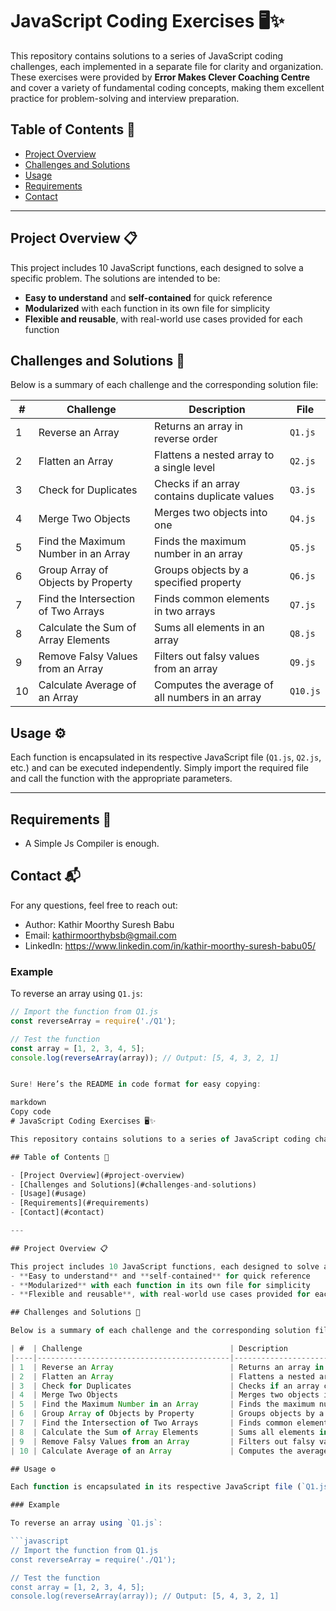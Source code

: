 # JavaScript Coding Exercises 🖥️✨

This repository contains solutions to a series of JavaScript coding challenges, each implemented in a separate file for clarity and organization. These exercises were provided by **Error Makes Clever Coaching Centre** and cover a variety of fundamental coding concepts, making them excellent practice for problem-solving and interview preparation.

## Table of Contents 📑

- [Project Overview](#project-overview)
- [Challenges and Solutions](#challenges-and-solutions)
- [Usage](#usage)
- [Requirements](#requirements)
- [Contact](#contact)

---

## Project Overview 📋

This project includes 10 JavaScript functions, each designed to solve a specific problem. The solutions are intended to be:
- **Easy to understand** and **self-contained** for quick reference
- **Modularized** with each function in its own file for simplicity
- **Flexible and reusable**, with real-world use cases provided for each function

## Challenges and Solutions 🚀

Below is a summary of each challenge and the corresponding solution file:

| #  | Challenge                                 | Description                                               | File    |
|----|-------------------------------------------|-----------------------------------------------------------|---------|
| 1  | Reverse an Array                          | Returns an array in reverse order                         | `Q1.js` |
| 2  | Flatten an Array                          | Flattens a nested array to a single level                 | `Q2.js` |
| 3  | Check for Duplicates                      | Checks if an array contains duplicate values              | `Q3.js` |
| 4  | Merge Two Objects                         | Merges two objects into one                               | `Q4.js` |
| 5  | Find the Maximum Number in an Array       | Finds the maximum number in an array                      | `Q5.js` |
| 6  | Group Array of Objects by Property        | Groups objects by a specified property                    | `Q6.js` |
| 7  | Find the Intersection of Two Arrays       | Finds common elements in two arrays                       | `Q7.js` |
| 8  | Calculate the Sum of Array Elements       | Sums all elements in an array                             | `Q8.js` |
| 9  | Remove Falsy Values from an Array         | Filters out falsy values from an array                    | `Q9.js` |
| 10 | Calculate Average of an Array             | Computes the average of all numbers in an array           | `Q10.js` |

## Usage ⚙️

Each function is encapsulated in its respective JavaScript file (`Q1.js`, `Q2.js`, etc.) and can be executed independently. Simply import the required file and call the function with the appropriate parameters.

---

## Requirements 📌

- A Simple Js Compiler is enough.

## Contact 📬
For any questions, feel free to reach out:

- Author: Kathir Moorthy Suresh Babu
- Email: kathirmoorthybsb@gmail.com
- LinkedIn: https://www.linkedin.com/in/kathir-moorthy-suresh-babu05/

### Example

To reverse an array using `Q1.js`:

```javascript
// Import the function from Q1.js
const reverseArray = require('./Q1');

// Test the function
const array = [1, 2, 3, 4, 5];
console.log(reverseArray(array)); // Output: [5, 4, 3, 2, 1]


Sure! Here’s the README in code format for easy copying:

markdown
Copy code
# JavaScript Coding Exercises 🖥️✨

This repository contains solutions to a series of JavaScript coding challenges, each implemented in a separate file for clarity and organization. These exercises were provided by **Error Makes Clever Coaching Centre** and cover a variety of fundamental coding concepts, making them excellent practice for problem-solving and interview preparation.

## Table of Contents 📑

- [Project Overview](#project-overview)
- [Challenges and Solutions](#challenges-and-solutions)
- [Usage](#usage)
- [Requirements](#requirements)
- [Contact](#contact)

---

## Project Overview 📋

This project includes 10 JavaScript functions, each designed to solve a specific problem. The solutions are intended to be:
- **Easy to understand** and **self-contained** for quick reference
- **Modularized** with each function in its own file for simplicity
- **Flexible and reusable**, with real-world use cases provided for each function

## Challenges and Solutions 🚀

Below is a summary of each challenge and the corresponding solution file:

| #  | Challenge                                 | Description                                               | File    |
|----|-------------------------------------------|-----------------------------------------------------------|---------|
| 1  | Reverse an Array                          | Returns an array in reverse order                         | `Q1.js` |
| 2  | Flatten an Array                          | Flattens a nested array to a single level                 | `Q2.js` |
| 3  | Check for Duplicates                      | Checks if an array contains duplicate values              | `Q3.js` |
| 4  | Merge Two Objects                         | Merges two objects into one                               | `Q4.js` |
| 5  | Find the Maximum Number in an Array       | Finds the maximum number in an array                      | `Q5.js` |
| 6  | Group Array of Objects by Property        | Groups objects by a specified property                    | `Q6.js` |
| 7  | Find the Intersection of Two Arrays       | Finds common elements in two arrays                       | `Q7.js` |
| 8  | Calculate the Sum of Array Elements       | Sums all elements in an array                             | `Q8.js` |
| 9  | Remove Falsy Values from an Array         | Filters out falsy values from an array                    | `Q9.js` |
| 10 | Calculate Average of an Array             | Computes the average of all numbers in an array           | `Q10.js` |

## Usage ⚙️

Each function is encapsulated in its respective JavaScript file (`Q1.js`, `Q2.js`, etc.) and can be executed independently. Simply import the required file and call the function with the appropriate parameters.

### Example

To reverse an array using `Q1.js`:

```javascript
// Import the function from Q1.js
const reverseArray = require('./Q1');

// Test the function
const array = [1, 2, 3, 4, 5];
console.log(reverseArray(array)); // Output: [5, 4, 3, 2, 1]

